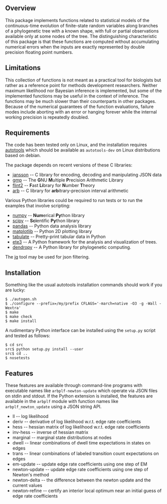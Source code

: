 Overview
--------

This package implements functions related to statistical models
of the continuous-time evolution of finite-state random variables
along branches of a phylogenetic tree with a known shape,
with full or partial observations available only at some nodes
of the tree.
The distinguishing characteristic of this package is that these functions
are computed without accumulating numerical errors when the inputs
are exactly represented by double precision floating point numbers.


Limitations
-----------

This collection of functions is not meant as a practical tool for biologists
but rather as a reference point for methods development researchers.
Neither maximum likelihood nor Bayesian inference is implemented, but some
of the implemented functions may be useful in the context of inference.
The functions may be much slower than their counterparts in other packages.
Because of the numerical guarantees of the function evaluations,
failure modes include aborting with an error or hanging forever
while the internal working precision is repeatedly doubled.


Requirements
------------

The code has been tested only on Linux, and the installation requires
[autotools](https://www.gnu.org/software/automake/manual/html_node/Autotools-Introduction.html)
which should be available as `autotools-dev`
on Linux distributions based on debian.

The package depends on recent versions of these C libraries:
 * [jansson](https://github.com/akheron/jansson)
   -- C library for encoding, decoding and manipulating JSON data
 * [gmp](https://gmplib.org/)
   -- The <b>G</b>NU <b>M</b>ultiple <b>P</b>recision Arithmetic Library
 * [flint2](https://github.com/wbhart/flint2)
   -- <b>F</b>ast <b>Li</b>brary for <b>N</b>umber <b>T</b>heory
 * [arb](https://github.com/fredrik-johansson/arb)
   -- C library for <b>arb</b>itrary-precision interval arithmetic

Various Python libraries could be required to run tests or to run
the examples that involve scripting:
 * [numpy](https://github.com/numpy/numpy)
   -- <b>Num</b>erical <b>Py</b>thon library
 * [scipy](https://github.com/scipy/scipy)
   -- <b>Sci</b>entific <b>Py</b>thon library
 * [pandas](http://pandas.pydata.org)
   -- Python data analysis library
 * [matplotlib](http://matplotlib.org)
   -- Python 2D plotting library
 * [tabulate](https://bitbucket.org/astanin/python-tabulate)
   -- Pretty-print tabular data in Python
 * [ete3](http://etetoolkit.org/)
   -- A Python framework for the analysis and visualization of trees.
 * [dendropy](https://pythonhosted.org/DendroPy)
   -- A Python library for phylogenetic computing.

The [jq](https://stedolan.github.io/jq/) tool may be used for json filtering.


Installation
------------

Something like the usual autotools installation commands should
work if you are lucky:

```shell
$ ./autogen.sh
$ ./configure --prefix=/my/prefix CFLAGS='-march=native -O3 -g -Wall -Wextra'
$ make
$ make check
$ make install
```

A rudimentary Python interface can be installed using the `setup.py`
script and tested as follows:

```shell
$ cd src
src$ python setup.py install --user
src$ cd ..
$ nosetests
```

Features
--------

These features are available through command-line programs
with executable names like `arbplf-newton-update` which
operate via JSON files on stdin and stdout.
If the Python extension is installed, the features are available in the
`arbplf` module with function names like `arbplf_newton_update`
using a JSON string API.

 * ll -- log likelihood
 * deriv -- derivative of log likelihood w.r.t. edge rate coefficients
 * hess -- hessian matrix of log likelihood w.r.t. edge rate coefficients
 * inv-hess -- inverse of hessian matrix
 * marginal -- marginal state distributions at nodes
 * dwell -- linear combinations of dwell time expectations in states on edges
 * trans -- linear combinations of labeled transition count expectations on edges
 * em-update -- update edge rate coefficients using one step of EM
 * newton-update -- update edge rate coefficients using one step of Newton's method
 * newton-delta -- the difference between the newton update and the current values
 * newton-refine -- certify an interior local optimum near an initial guess of edge rate coefficients
